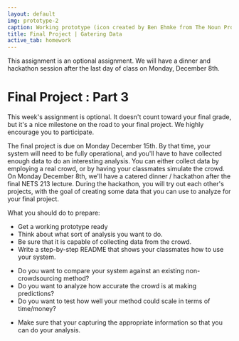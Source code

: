 ```yaml
---
layout: default
img: prototype-2
caption: Working prototype (icon created by Ben Ehmke from The Noun Project)
title: Final Project | Gatering Data
active_tab: homework
---
```



<div class="alert alert-info">
  This assignment is an optional assignment.  We will have a dinner and hackathon session  after the last day of class on Monday, December 8th. 
</div>


Final Project<span class="text-muted"> : Part 3</span> 
=============================================================

This week's assignment is optional.  It doesn't count toward your final grade, but it's a nice milestone on the road to your final project. We highly encourage you to participate. 

The final project is due on Monday December 15th.  By that time, your system will need to be fully operational, and you'll have to have collected enough data to do an interesting analysis.  You can either collect data by employing a real crowd, or by having your classmates simulate the crowd.  On Monday December 8th, we'll have a catered dinner / hackathon after the final NETS 213 lecture.  During the hackathon, you will try out each other's projects, with the goal of creating some data that you can use to analyze for your final project.

What you should do to prepare:

* Get a working prototype ready
* Think about what sort of analysis you want to do.  
* Be sure that it is capable of collecting data from the crowd.
* Write a step-by-step README that shows your classmates how to use your system.
- Do you want to compare your system against an existing non-crowdsourcing method?  
- Do you want to analyze how accurate the crowd is at making predictions?
- Do you want to test how well your method could scale in terms of time/money?
* Make sure that your capturing the appropriate information so that you can do your analysis.
